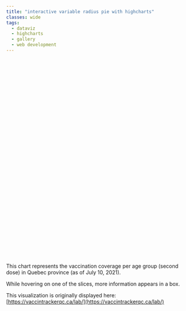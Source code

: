 ```yaml
---
title: "interactive variable radius pie with highcharts"
classes: wide
tags:
  - dataviz
  - highcharts
  - gallery
  - web development
---
```


<script src="/assets/lib_highchart/highcharts-8.1.2/highcharts.js"></script>
<script src="/assets/lib_highchart/highcharts-8.1.2/modules/variable-pie.js"></script>

<div id="htmlwidget-vpie-dose2" style="width:100%;height:500px;" class="highchart html-widget"></div>
<script src="/assets/js/test-vpie_dose2.js" type="text/javascript"></script>

<br>
<br>
<br>
This chart represents the vaccination coverage per age group (second dose) in Quebec province (as of July 10, 2021).

While hovering on one of the slices, more information appears in a box.

This visualization is originally displayed here: [https://vaccintrackerqc.ca/lab/](https://vaccintrackerqc.ca/lab/)